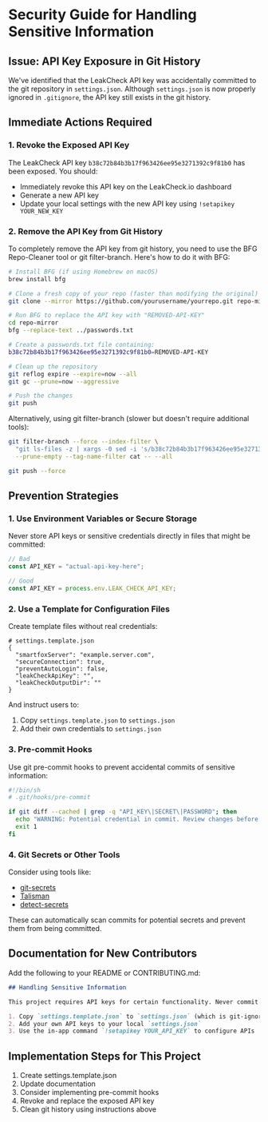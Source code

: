# Security Guide for Handling Sensitive Information

## Issue: API Key Exposure in Git History

We've identified that the LeakCheck API key was accidentally committed to the git repository in `settings.json`. Although `settings.json` is now properly ignored in `.gitignore`, the API key still exists in the git history.

## Immediate Actions Required

### 1. Revoke the Exposed API Key

The LeakCheck API key `b38c72b84b3b17f963426ee95e3271392c9f81b0` has been exposed. You should:

- Immediately revoke this API key on the LeakCheck.io dashboard
- Generate a new API key
- Update your local settings with the new API key using `!setapikey YOUR_NEW_KEY`

### 2. Remove the API Key from Git History

To completely remove the API key from git history, you need to use the BFG Repo-Cleaner tool or git filter-branch. Here's how to do it with BFG:

```bash
# Install BFG (if using Homebrew on macOS)
brew install bfg

# Clone a fresh copy of your repo (faster than modifying the original)
git clone --mirror https://github.com/yourusername/yourrepo.git repo-mirror

# Run BFG to replace the API key with "REMOVED-API-KEY"
cd repo-mirror
bfg --replace-text ../passwords.txt

# Create a passwords.txt file containing:
b38c72b84b3b17f963426ee95e3271392c9f81b0=REMOVED-API-KEY

# Clean up the repository
git reflog expire --expire=now --all
git gc --prune=now --aggressive

# Push the changes
git push
```

Alternatively, using git filter-branch (slower but doesn't require additional tools):

```bash
git filter-branch --force --index-filter \
  "git ls-files -z | xargs -0 sed -i 's/b38c72b84b3b17f963426ee95e3271392c9f81b0/REMOVED-API-KEY/g'" \
  --prune-empty --tag-name-filter cat -- --all

git push --force
```

## Prevention Strategies

### 1. Use Environment Variables or Secure Storage

Never store API keys or sensitive credentials directly in files that might be committed:

```javascript
// Bad
const API_KEY = "actual-api-key-here";

// Good
const API_KEY = process.env.LEAK_CHECK_API_KEY;
```

### 2. Use a Template for Configuration Files

Create template files without real credentials:

```
# settings.template.json
{
  "smartfoxServer": "example.server.com",
  "secureConnection": true,
  "preventAutoLogin": false,
  "leakCheckApiKey": "",
  "leakCheckOutputDir": ""
}
```

And instruct users to:
1. Copy `settings.template.json` to `settings.json`
2. Add their own credentials to `settings.json`

### 3. Pre-commit Hooks

Use git pre-commit hooks to prevent accidental commits of sensitive information:

```bash
#!/bin/sh
# .git/hooks/pre-commit

if git diff --cached | grep -q "API_KEY\|SECRET\|PASSWORD"; then
  echo "WARNING: Potential credential in commit. Review changes before proceeding."
  exit 1
fi
```

### 4. Git Secrets or Other Tools

Consider using tools like:
- [git-secrets](https://github.com/awslabs/git-secrets)
- [Talisman](https://github.com/thoughtworks/talisman)
- [detect-secrets](https://github.com/Yelp/detect-secrets)

These can automatically scan commits for potential secrets and prevent them from being committed.

## Documentation for New Contributors

Add the following to your README or CONTRIBUTING.md:

```markdown
## Handling Sensitive Information

This project requires API keys for certain functionality. Never commit real API keys or other credentials to the repository.

1. Copy `settings.template.json` to `settings.json` (which is git-ignored)
2. Add your own API keys to your local `settings.json`
3. Use the in-app command `!setapikey YOUR_API_KEY` to configure APIs
```

## Implementation Steps for This Project

1. Create settings.template.json
2. Update documentation
3. Consider implementing pre-commit hooks
4. Revoke and replace the exposed API key
5. Clean git history using instructions above
